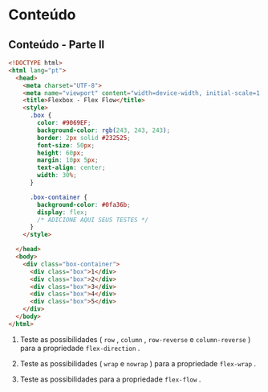 # Conteúdo

## Conteúdo - Parte ll
```html
<!DOCTYPE html>
<html lang="pt">
  <head>
    <meta charset="UTF-8">
    <meta name="viewport" content="width=device-width, initial-scale=1.0">
    <title>Flexbox - Flex Flow</title>
    <style>
      .box {
        color: #9069EF;
        background-color: rgb(243, 243, 243);
        border: 2px solid #232525;
        font-size: 50px;
        height: 60px;
        margin: 10px 5px;
        text-align: center;
        width: 30%;
      }

      .box-container {
        background-color: #0fa36b;
        display: flex;
        /* ADICIONE AQUI SEUS TESTES */
      }
    </style>

  </head>
  <body>
    <div class="box-container">
      <div class="box">1</div>
      <div class="box">2</div>
      <div class="box">3</div>
      <div class="box">4</div>
      <div class="box">5</div>
    </div>
  </body>
</html>
```

1.  Teste as possibilidades (  `row`  ,  `column`  ,  `row-reverse`  e  `column-reverse`  ) para a propriedade  `flex-direction`  .
    
2.  Teste as possibilidades (  `wrap`  e  `nowrap`  ) para a propriedade  `flex-wrap`  .
    
3.  Teste as possibilidades para a propriedade  `flex-flow`  .